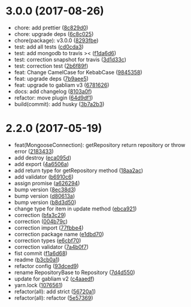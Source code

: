 <a name="3.0.0"></a>
# 3.0.0 (2017-08-26)

* chore: add prettier ([8c829d0](https://github.com/gabliam/mongoose/commit/8c829d0))
* chore: upgrade deps ([6c8c025](https://github.com/gabliam/mongoose/commit/6c8c025))
* chore(package): v3.0.0 ([8293fbe](https://github.com/gabliam/mongoose/commit/8293fbe))
* test: add all tests ([cd0cda3](https://github.com/gabliam/mongoose/commit/cd0cda3))
* test: add mongodb to travis >< ([f1da6d6](https://github.com/gabliam/mongoose/commit/f1da6d6))
* test: correction snapshot for travis ([3d1d33c](https://github.com/gabliam/mongoose/commit/3d1d33c))
* test: correction test ([2b6f89f](https://github.com/gabliam/mongoose/commit/2b6f89f))
* feat: Change CamelCase for KebabCase ([9845358](https://github.com/gabliam/mongoose/commit/9845358))
* feat: upgrade deps ([7b9aee5](https://github.com/gabliam/mongoose/commit/7b9aee5))
* feat: upgrade to gabliam v3 ([6781626](https://github.com/gabliam/mongoose/commit/6781626))
* docs: add changelog ([8103a0f](https://github.com/gabliam/mongoose/commit/8103a0f))
* refactor: move plugin ([64d9df1](https://github.com/gabliam/mongoose/commit/64d9df1))
* build(commit): add husky ([3b7a2b3](https://github.com/gabliam/mongoose/commit/3b7a2b3))



<a name="2.2.0"></a>
# 2.2.0 (2017-05-19)

* feat(MongooseConnection): getRepository return repository or throw error ([2183433](https://github.com/gabliam/mongoose/commit/2183433))
* add destroy ([eca095d](https://github.com/gabliam/mongoose/commit/eca095d))
* add export ([4a6506a](https://github.com/gabliam/mongoose/commit/4a6506a))
* add return type for getRepository<T> method ([18aa2ac](https://github.com/gabliam/mongoose/commit/18aa2ac))
* add validator ([b6910c6](https://github.com/gabliam/mongoose/commit/b6910c6))
* assign promise ([a626294](https://github.com/gabliam/mongoose/commit/a626294))
* bump version ([8ec38d3](https://github.com/gabliam/mongoose/commit/8ec38d3))
* bump version ([d80613a](https://github.com/gabliam/mongoose/commit/d80613a))
* bump version ([b8d3d50](https://github.com/gabliam/mongoose/commit/b8d3d50))
* change type for item in update method ([ebca921](https://github.com/gabliam/mongoose/commit/ebca921))
* correction ([bfa3c29](https://github.com/gabliam/mongoose/commit/bfa3c29))
* correction ([004b79c](https://github.com/gabliam/mongoose/commit/004b79c))
* correction import ([77fbbe4](https://github.com/gabliam/mongoose/commit/77fbbe4))
* correction package name ([e1dbd70](https://github.com/gabliam/mongoose/commit/e1dbd70))
* correction types ([e6cbf70](https://github.com/gabliam/mongoose/commit/e6cbf70))
* correction validator ([7a4b0f7](https://github.com/gabliam/mongoose/commit/7a4b0f7))
* fist commit ([f1a6d68](https://github.com/gabliam/mongoose/commit/f1a6d68))
* readme ([b3cb0a1](https://github.com/gabliam/mongoose/commit/b3cb0a1))
* refactor config ([93dced9](https://github.com/gabliam/mongoose/commit/93dced9))
* rename RepositoryBase to Repository ([7d4d550](https://github.com/gabliam/mongoose/commit/7d4d550))
* update for gabliam v2 ([c4aaedf](https://github.com/gabliam/mongoose/commit/c4aaedf))
* yarn.lock ([1076561](https://github.com/gabliam/mongoose/commit/1076561))
* refactor(all): add strict ([56720a1](https://github.com/gabliam/mongoose/commit/56720a1))
* refactor(all): refactor ([5e57369](https://github.com/gabliam/mongoose/commit/5e57369))



